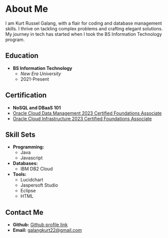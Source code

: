 # About Me

I am Kurt Russel Galang, with a flair for coding and database management skills. I thrive on tackling complex problems and crafting elegant solutions. My journey in tech has started when I took the BS Information Technology program.

## Education

- **BS Information Technology**
  - *New Era University*
  - 2021-Present

## Certification

- **NoSQL and DBaaS 101**
- [Oracle Cloud Data Management 2023 Certified Foundations Associate](https://www.yourcertificationlink.com)
- [Oracle Cloud Infrastructure 2023 Certified Foundations Associate](https://www.yourcertificationlink.com)

## Skill Sets

- **Programming:**
  - Java
  - Javascript
- **Databases:**
  - IBM DB2 Cloud
- **Tools:**
  - Lucidchart
  - Jaspersoft Studio
  - Eclipse
  - HTML

## Contact Me

- **Github:** [Github profile link](https://github.com/KurtRusselG/KurtRusselG.git)
- **Email:** galangkurt22@gmail.com
